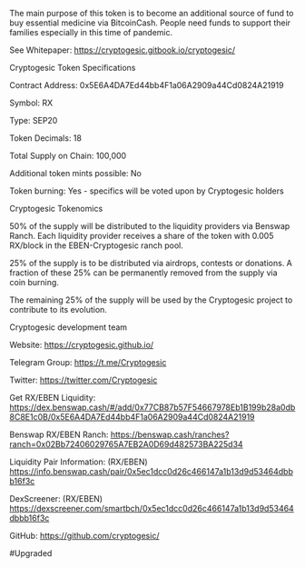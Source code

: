 The main purpose of this token is to become an additional source of fund to buy essential medicine via BitcoinCash.
People need funds to support their families especially in this time of pandemic. 


See Whitepaper: https://cryptogesic.gitbook.io/cryptogesic/

Cryptogesic Token Specifications

Contract Address: 0x5E6A4DA7Ed44bb4F1a06A2909a44Cd0824A21919

Symbol: RX

Type: SEP20

Token Decimals: 18

Total Supply on Chain: 100,000

Additional token mints possible: No

Token burning: Yes - specifics will be voted upon by Cryptogesic holders


Cryptogesic Tokenomics

50% of the supply will be distributed to the liquidity providers via Benswap Ranch. Each liquidity provider receives a share of the token with 0.005 RX/block in the EBEN-Cryptogesic ranch pool.

25% of the supply is to be distributed via airdrops, contests or donations. A fraction of these 25% can be permanently removed from the supply via coin burning.

The remaining 25% of the supply will be used by the Cryptogesic project to contribute to its evolution.


Cryptogesic development team

Website: https://cryptogesic.github.io/

Telegram Group: https://t.me/Cryptogesic

Twitter: https://twitter.com/Cryptogesic

Get RX/EBEN Liquidity: https://dex.benswap.cash/#/add/0x77CB87b57F54667978Eb1B199b28a0db8C8E1c0B/0x5E6A4DA7Ed44bb4F1a06A2909a44Cd0824A21919

Benswap RX/EBEN Ranch: https://benswap.cash/ranches?ranch=0x02Bb72406029765A7EB2A0D69d482573BA225d34

Liquidity Pair Information: (RX/EBEN) https://info.benswap.cash/pair/0x5ec1dcc0d26c466147a1b13d9d53464dbbb16f3c

DexScreener: (RX/EBEN) https://dexscreener.com/smartbch/0x5ec1dcc0d26c466147a1b13d9d53464dbbb16f3c

GitHub: https://github.com/cryptogesic/


#Upgraded
